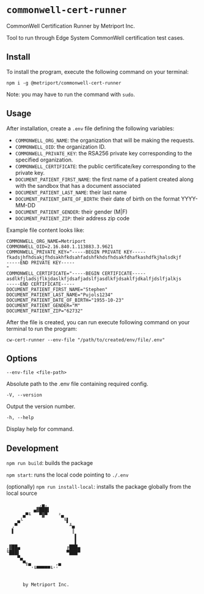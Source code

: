 # `commonwell-cert-runner`

CommonWell Certification Runner by Metriport Inc.

Tool to run through Edge System CommonWell certification test cases.

## Install

To install the program, execute the following command on your terminal:

`npm i -g @metriport/commonwell-cert-runner`

Note: you may have to run the command with `sudo`.

## Usage

After installation, create a `.env` file defining the following variables:

- `COMMONWELL_ORG_NAME`: the organization that will be making the requests.
- `COMMONWELL_OID`: the organization ID.
- `COMMONWELL_PRIVATE_KEY`: the RSA256 private key corresponding to the specified organization.
- `COMMONWELL_CERTIFICATE`: the public certificate/key corresponding to the private key.
- `DOCUMENT_PATIENT_FIRST_NAME`: the first name of a patient created along with the sandbox that has a document associated
- `DOCUMENT_PATIENT_LAST_NAME`: their last name
- `DOCUMENT_PATIENT_DATE_OF_BIRTH`: their date of birth on the format YYYY-MM-DD
- `DOCUMENT_PATIENT_GENDER`: their gender (M|F)
- `DOCUMENT_PATIENT_ZIP`: their address zip code

Example file content looks like:

```
COMMONWELL_ORG_NAME=Metriport
COMMONWELL_OID=2.16.840.1.113883.3.9621
COMMONWELL_PRIVATE_KEY="-----BEGIN PRIVATE KEY-----
fkadsjhfhdsakjfhdsakhfkdsahfadshfkhdsfhdsakfdhafkashdfkjhalsdkjf
-----END PRIVATE KEY-----
"
COMMONWELL_CERTIFICATE="-----BEGIN CERTIFICATE-----
asdlkfjladsjflkjdaslkfjdsafjadslfjasdlkfjdsaklfjdkalfjdslfjalkjs
-----END CERTIFICATE-----
DOCUMENT_PATIENT_FIRST_NAME="Stephen"
DOCUMENT_PATIENT_LAST_NAME="Pujols1234"
DOCUMENT_PATIENT_DATE_OF_BIRTH="1955-10-23"
DOCUMENT_PATIENT_GENDER="M"
DOCUMENT_PATIENT_ZIP="62732"
```

After the file is created, you can run execute following command on your terminal to run the program:

`cw-cert-runner --env-file "/path/to/created/env/file/.env"`

## Options

`--env-file <file-path>`

Absolute path to the .env file containing required config.

`-V, --version`

Output the version number.

`-h, --help`

Display help for command.

## Development

`npm run build`: builds the package

`npm start`: runs the local code pointing to `./.env`

(optionally) `npm run install-local`: installs the package globally from the local source

```
            ,▄,
          ▄▓███▌
      ▄▀╙   ▀▓▀    ²▄
    ▄└               ╙▌
  ,▀                   ╨▄
  ▌                     ║
                         ▌
                         ▌
,▓██▄                 ╔███▄
╙███▌                 ▀███▀
    ▀▄
      ▀╗▄         ,▄
         '╙▀▀▀▀▀╙''


      by Metriport Inc.

```
